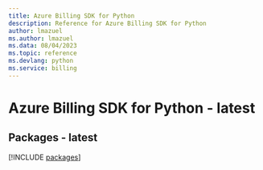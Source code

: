 ```yaml
---
title: Azure Billing SDK for Python
description: Reference for Azure Billing SDK for Python
author: lmazuel
ms.author: lmazuel
ms.data: 08/04/2023
ms.topic: reference
ms.devlang: python
ms.service: billing
---
```

# Azure Billing SDK for Python - latest
## Packages - latest
[!INCLUDE [packages](billing-index.md)]